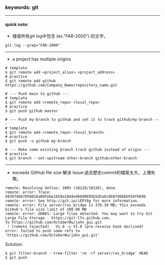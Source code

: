 ### keywords: git

---
#### quick note:

* 搜尋所有git log中包含 <keywords>(ex."FAR-2000") 的文字。
```shell
git log --grep="FAR-2000"
```
---
* a project has multiple origins
```shell
# template
$ git remote add <project_alias> <project_address>
# practice 
$ git remote add github https://github.com/Company_Name/repository_name.git

# --- Push main to github ---
# template
$ git remote add <remote_repo> <local_repo>
# practice 
$ git push github master

# --- Push my-branch to github and set it to track github/my-branch ---
# template
$ git remote add <remote_repo> <local_branch>
# practice 
$ git push -u github my-branch

# --- Make some existing branch track github instead of origin ---
# practice 
$ git branch --set-upstream other-branch github/other-branch
```

---

* exceeds GitHub file size 解決 
Issue:過去歷史commit的檔案太大，上傳失敗。
```shell
remote: Resolving deltas: 100% (18126/18126), done.
remote: error: Trace: d43074b67058616a89febe1b59a18d4ed60d0695b5d5a6c8b8fd666b934f669b
remote: error: See http://git.io/iEPt8g for more information.
remote: error: File server/ros_bridge is 378.39 MB; this exceeds GitHub's file size limit of 100.00 MB
remote: error: GH001: Large files detected. You may want to try Git Large File Storage - https://git-lfs.github.com.
To https://github.com/OctoberWu/john_gui.git
 ! [remote rejected]   V1.0 -> V1.0 (pre-receive hook declined)
error: failed to push some refs to 'https://github.com/OctoberWu/john_gui.git'
```
Solution: 
```shell
$ git filter-branch --tree-filter 'rm -rf server/ros_bridge' HEAD
$ git push
```
